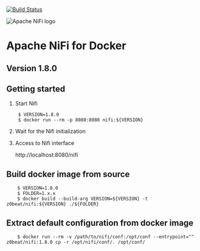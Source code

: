 [![Build Status](https://travis-ci.org/zer0beat/nifi-for-docker.svg?branch=master)](https://travis-ci.org/zer0beat/nifi-for-docker)

![Apache NiFi logo](http://nifi.apache.org/images/niFi-logo-horizontal.png "Apache NiFi")
# Apache NiFi for Docker
## Version 1.8.0
		

## Getting started

1. Start Nifi

        $ VERSION=1.8.0
        $ docker run --rm -p 8080:8080 nifi:${VERSION}

2. Wait for the Nifi initialization
		
3. Access to Nifi interface
 	
	http://localhost:8080/nifi


## Build docker image from source

        $ VERSION=1.8.0
        $ FOLDER=1.x.x
        $ docker build --build-arg VERSION=${VERSION} -t z0beat/nifi:${VERSION} ./${FOLDER}

## Extract default configuration from docker image

        $ docker run --rm -v /path/to/nifi/conf:/opt/conf --entrypoint="" z0beat/nifi:1.8.0 cp -r /opt/nifi/conf/. /opt/conf/